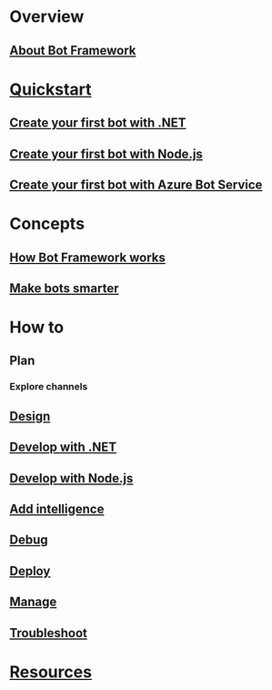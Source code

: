 # Overview
## [About Bot Framework](framework-overview.md)
# [Quickstart](bot-builder-overview-getstarted.md)
## [Create your first bot with .NET](~/dotnet/getstarted.md)
## [Create your first bot with Node.js](~/nodejs/getstarted.md)
## [Create your first bot with Azure Bot Service](~/azure/azure-bot-service-getstarted.md)
# Concepts
## [How Bot Framework works](overview-how-bot-framework-works.md)
## [Make bots smarter](~/intelligent-bots.md)
# How to
## Plan
### Explore channels
## [Design](design/TOC.md)
## [Develop with .NET](dotnet/TOC.md)
## [Develop with Node.js](nodejs/TOC.md)
<!--### [Azure Bot Service](azure/TOC.md)-->
<!--### REST API-->
## [Add intelligence](cognitive-services/TOC.md)
## [Debug](debug/TOC.md)
## [Deploy](deploy/TOC.md)
## [Manage](manage/TOC.md)
## [Troubleshoot](troubleshoot/TOC.md)
# [Resources](resources/TOC.md)
